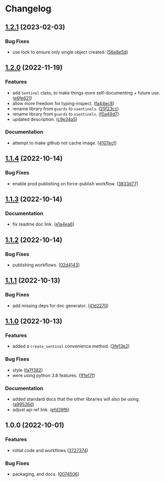# Changelog

## [1.2.1](https://github.com/xyngular/py-xsentinels/compare/v1.2.0...v1.2.1) (2023-02-03)


### Bug Fixes

* use lock to ensure only single object created. ([56e8e5d](https://github.com/xyngular/py-xsentinels/commit/56e8e5d13fc89246ecf4aeaad98b7d3024a0250f))

## [1.2.0](https://github.com/xyngular/py-xsentinels/compare/v1.1.4...v1.2.0) (2022-11-19)


### Features

* add `Sentinel` class, to make things more self-documenting + future use. ([e6fe621](https://github.com/xyngular/py-xsentinels/commit/e6fe621af96eb0b0df1f0e67945e7fb059e8edc9))
* allow more freedom for typing-inspect. ([fa44ec8](https://github.com/xyngular/py-xsentinels/commit/fa44ec8c1cdd5d73030c1c24696037d627285fc0))
* rename library from `guards` to `xsentinels`. ([25f23cc](https://github.com/xyngular/py-xsentinels/commit/25f23ccf7773384715e66a93e3091c55b0e5d745))
* rename library from `guards` to `xsentinels`. ([f0a49d7](https://github.com/xyngular/py-xsentinels/commit/f0a49d7a0f5bbfc01c64131eda2767a56bad2b11))
* updated description. ([c9e34a5](https://github.com/xyngular/py-xsentinels/commit/c9e34a55e1b8a3772ca4908d6ca250601b8e220c))


### Documentation

* attempt to make github not cache image. ([4107ecf](https://github.com/xyngular/py-xsentinels/commit/4107ecf3806f822fa597885233239abcc8951dad))

## [1.1.4](https://github.com/xyngular/py-xsentinels/compare/v1.1.3...v1.1.4) (2022-10-14)


### Bug Fixes

* enable prod publishing on force-publish workflow. ([3833d77](https://github.com/xyngular/py-xsentinels/commit/3833d77f12ee93813c1f7089ffb2302af152ad03))

## [1.1.3](https://github.com/xyngular/py-xsentinels/compare/v1.1.2...v1.1.3) (2022-10-14)


### Documentation

* fix readme doc link. ([e1a4ea6](https://github.com/xyngular/py-xsentinels/commit/e1a4ea65eb6ef271e144b106c20e939f20fef1fa))

## [1.1.2](https://github.com/xyngular/py-xsentinels/compare/v1.1.1...v1.1.2) (2022-10-14)


### Bug Fixes

* publishing workflows. ([02d4143](https://github.com/xyngular/py-xsentinels/commit/02d4143f878c9e70bca0e9f8362728ba8b36c4ad))

## [1.1.1](https://github.com/xyngular/py-xsentinels/compare/v1.1.0...v1.1.1) (2022-10-13)


### Bug Fixes

* add missing deps for doc generator. ([41d2270](https://github.com/xyngular/py-xsentinels/commit/41d2270c456ee034ad28bfe197d9a361bdada2d9))

## [1.1.0](https://github.com/xyngular/py-xsentinels/compare/v1.0.0...v1.1.0) (2022-10-13)


### Features

* added a `create_sentinal` convenience method. ([3fe13e2](https://github.com/xyngular/py-xsentinels/commit/3fe13e2ff37bf559b708dc8a55797b9c8b0e9a27))


### Bug Fixes

* style ([fa7f382](https://github.com/xyngular/py-xsentinels/commit/fa7f382a60d36090ef91417c8d2ba36e90aa0e24))
* were using python 3.8 features. ([1f1e17f](https://github.com/xyngular/py-xsentinels/commit/1f1e17f6e2827dae3e4fce1ca5838da86d6ee87c))


### Documentation

* added standard docs that the other libraries will also be using. ([a99526d](https://github.com/xyngular/py-xsentinels/commit/a99526de5b69e43fa770c5dac4fb492975f40ddf))
* adjust api ref link. ([efd39f6](https://github.com/xyngular/py-xsentinels/commit/efd39f633da0db8a61e58e482f1336f5681b767b))

## 1.0.0 (2022-10-01)


### Features

* initial code and workflows ([3727374](https://github.com/xyngular/py-xsentinels/commit/3727374ee2db60261620a60acadcc18655426ea7))


### Bug Fixes

* packaging, and docs. ([0074506](https://github.com/xyngular/py-xsentinels/commit/0074506a733f65145580b98c28d6da929862040f))
